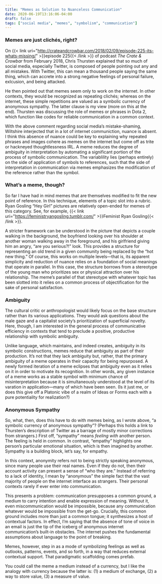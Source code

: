 ```yaml
---
title: "Memes as Solution to Nuanceless Communication"
date: 2020-06-19T13:16:06-04:00
draft: false
tags: ["social media", "memes", "symbolism", "communication"]
---
```

### Memes are just clichés, right?

On {{< link uri="http://crateandcrowbar.com/2018/02/09/episode-225-its-whats-missing/" >}}episode 225{{< /link >}} of podcast _The Crate & Crowbar_ from February 2018, Chris Thursten explained that so much of social media, especially Twitter, is composed of people pointing out any and all mistakes.
With Twitter, this can mean a thousand people saying the same thing, which can accrete into a strong negative feelings of personal failure, exlcusion, and being attacked.

He then pointed out that memes seem only to work on the internet.
In other contexts, they would be recognized as repeating clichés; whereas on the internet, these simple repetitions are valued as a symbolic currency of anonymous sympathy.
The latter clause is my view (more on this at the end).
Thursten was discussing the role of memes or phrases in Dota 2, which function like codes for reliable communication in a common context. 

With the above comment regarding social media’s mistake-shaming, Wiltshire interjected that in a lot of internet communiction, nuance is absent.
I think this absence of nuance could be key to explaining why repeated phrases and images cohere as memes on the internet but come off as trite or hackneyed thoughtlessness IRL.
A meme reduces the degree of ambiguity in interpretation by automating a significant portion of the process of symbolic communication.
The variablility lies (perhaps entirely) on the side of application of symbols to references, such that the side of interpretation in communication via memes emphasizes the modification of the reference rather than the symbol.

### What’s a meme, though?

So far I have had in mind memes that are themselves modified to fit the new point of reference.
In this technique, elements of a topic slot into a rubric.
Ryan Gosling “Hey Girl” pictures are relatively open-ended for memes of this category.
See, for example, {{< link uri="https://feministryangosling.tumblr.com/" >}}Feminist Ryan Gosling{{< /link >}}. 

A stricter framework can be understood in the picture that depicts a couple walking in the background, the boyfriend looking over his shoulder at another woman walking away in the foreground, and his girlfriend giving him an angry, “are you serious?!” look.
This provides a structure for representing an old trend in a given community being replaced by the “hot new thing.” Of course, this works on multiple levels—that is, its apparent simplicity and reduction of nuance relies on a foundation of social meanings that operate in parallel.
In this case, the structure borrows from a stereotype of the young man who prioritizes sex or physical attraction over his relationship.
The meme’s parallel of that stereotype with whatever topic has been slotted into it relies on a common process of objectification for the sake of personal satisfaction. 

### Ambiguity

The cultural critic or anthropologist would likely focus on the base structure rather than its various applications.
They would ask questions about the male gaze and a capitalist society’s prioritization of superficial novelty.
Here, though, I am interested in the general process of communicative efficiency in contexts that tend to preclude a positive, productive relationship with symbolic ambiguity. 

Unlike language, which maintains, and indeed creates, ambiguity in its symbolic constructions, memes reduce that ambiguity as part of their production.
It’s not that they lack ambiguity but, rather, that the primary ambiguity of a meme operates in their capacity for being repurposed.
A newly formed iteration of a meme eclipses that ambiguity even as it relies on it in order to motivate its recognition.
In other words, any given instance of a meme works as a stable symbol with minimum chance of misinterpretation because it is simultaneously understood at the level of its varation in application—many of which have been seen.
(Is it just me, or does this give off a Platonic vibe of a realm of Ideas or Forms each with a pure potentiality for realization?)

### Anonymous Sympathy

So, what, then, does this have to do with memes being, as I wrote above, “a symbolic currency of anonymous sympathy”?
(Perhaps this holds a link to Thursten’s description of Twitter as a barrage of mostly minor corrections from strangers.)
First off, “sympathy” means _feeling with_ another person.
The feeling is held in common.
In contrast, “empathy” highlights one person’s particular emotional situation, which is then imagined by another.
Sympathy is a building block, let’s say, for empathy. 

In this context, anonymity refers not to being strictly speaking anonymous, since many people use their real names.
Even if they do not, then their account activity can present a sense of “who they are.”
Instead of referring to a lack of identity, I mean by “anonymous” the simple fact that the vast majority of people on the internet interface as strangers.
Their personal contexts rarely if ever enter into communication.

This presents a problem: communication presupposes a common ground, a medium to carry intention and enable expression of meaning.
Without it, even miscommunication would be impossible, because any communication whatever would be impossible from the get-go.
Crucially, this common ground includes more than just a common tongue; it synthesizes a host of contextual factors.
In effect, I’m saying that the absence of tone of voice in an email is just the tip of the iceberg of anonymous internet communication’s built-in obstacles.
The internet pushes the fundamental assumptions about language to the point of breaking.

Memes, however, step in as a mode of symbolizing feelings as well as outlooks, patterns, events, and so forth, in a way that reduces external contextual support.
That paradigmatic scaffolding comes prefab.

You could call the meme a medium instead of a currency, but I like the analogy with currency because the latter is: (1) a medium of exchange, (2) a way to store value, (3) a measure of value.
